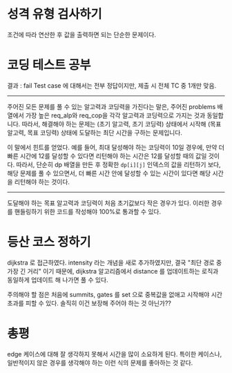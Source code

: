 # 성격 유형 검사하기
조건에 따라 연산한 후 값을 출력하면 되는 단순한 문제이다.

# 코딩 테스트 공부
결과 : fail
Test case 에 대해서는 전부 정답이지만, 제출 시 전체 TC 중 1개만 맞음.

---

주어진 모든 문제를 풀 수 있는 알고력과 코딩력을 가진다는 말은, 주어진 problems 배열에서 가장 높은 req_alp와 req_cop을 각각 알고력과 코딩력으로 가지는 것과 동일합니다.
따라서, 해결해야 하는 문제는 (초기 알고력, 초기 코딩력) 상태에서 시작해 (목표 알고력, 목표 코딩력) 상태에 도달하는 최단 시간을 구하는 문제입니다.

이 말에서 힌트를 얻었다. 예를 들어, 최대 달성해야 하는 코딩력이 10일 경우에, 만약 더 빠른 시간에 12를 달성할 수 있다면 리턴해야 하는 시간은 12를 달성할 때의 값일 것이다.
따라서, 단순히 dp 배열을 만든 후 정확한 `dp[i][j]` 인덱스의 값을 리턴하기 보다, 해당 문제를 풀 수 있으면서,
더 빠른 시간 안에 달성할 수 있는 시간이 있다면 해당 시간을 리턴해야 하는 것이다.

---

도달해야 하는 목표 알고력과 코딩력이 처음 초기값보다 작은 경우가 있다.
이러한 경우를 핸들링하기 위한 코드를 작성해야 100%로 통과할 수 있다.


# 등산 코스 정하기
dijkstra 로 접근하였다.
intensity 라는 개념을 새로 추가하였지만,
결국 "최단 경로 중 가장 긴 거리" 이기 때문에,
dijkstra 알고리즘에서 distance 를 업데이트하는 로직과 동일하게
업데이트 해 나가면 풀 수 있다.

주의해야 할 점은 처음에 summits, gates 를 set 으로 중복값을 없애고 시작해야 시간 초과를 피할 수 있다.
솔직히 이건 보장해 주어야 하는 것 아닌가??


# 총평
edge 케이스에 대해 잘 생각하지 못해서 시간을 많이 소요하게 된다.
특이한 케이스나, 일반적이지 않은 경우를 생각해야 하는 이런 식의 문제를 좋아하는 것 같다.